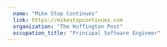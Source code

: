 ```yaml
---
  name: "Mike Stop Continues"
  link: https://mikestopcontinues.com
  organization: "The Huffington Post"
  occupation_title: "Principal Software Engineer"
---
```

